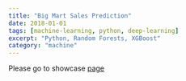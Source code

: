 ```yaml
---
title: "Big Mart Sales Prediction"
date: 2018-01-01
tags: [machine-learning, python, deep-learning]
excerpt: "Python, Random Forests, XGBoost"
category: "machine"
---
```


Please go to showcase [page](/mlpipeline/)
